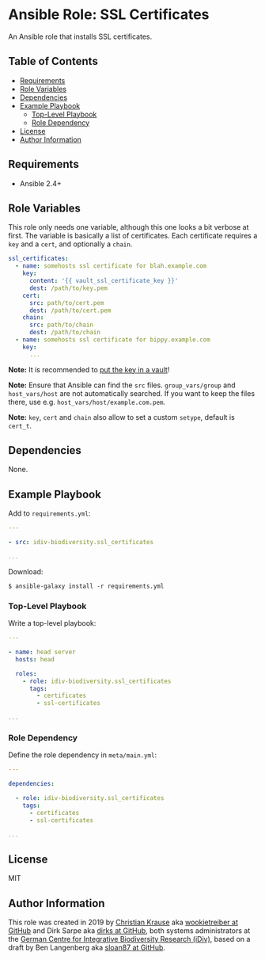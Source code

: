 Ansible Role: SSL Certificates
==============================

An Ansible role that installs SSL certificates.

Table of Contents
-----------------

<!-- toc -->

- [Requirements](#requirements)
- [Role Variables](#role-variables)
- [Dependencies](#dependencies)
- [Example Playbook](#example-playbook)
  * [Top-Level Playbook](#top-level-playbook)
  * [Role Dependency](#role-dependency)
- [License](#license)
- [Author Information](#author-information)

<!-- tocstop -->

Requirements
------------

- Ansible 2.4+

Role Variables
--------------

This role only needs one variable, although this one looks a bit verbose at
first. The variable is basically a list of certificates. Each certificate
requires a `key` and a `cert`, and optionally a `chain`.

```yml
ssl_certificates:
  - name: somehosts ssl certificate for blah.example.com
    key:
      content: '{{ vault_ssl_certificate_key }}'
      dest: /path/to/key.pem
    cert:
      src: path/to/cert.pem
      dest: /path/to/cert.pem
    chain:
      src: path/to/chain
      dest: /path/to/chain
  - name: somehosts ssl certificate for bippy.example.com
    key:
      ...
```

**Note:** It is recommended to [put the key in a vault][vault]!

**Note:** Ensure that Ansible can find the `src` files. `group_vars/group` and
`host_vars/host` are not automatically searched. If you want to keep the files there,
use e.g. `host_vars/host/example.com.pem`.

**Note:** `key`, `cert` and `chain` also allow to set a custom `setype`, default is `cert_t`.

Dependencies
------------

None.

Example Playbook
----------------

Add to `requirements.yml`:

```yml
---

- src: idiv-biodiversity.ssl_certificates

...
```

Download:

```console
$ ansible-galaxy install -r requirements.yml
```

### Top-Level Playbook

Write a top-level playbook:

```yml
---

- name: head server
  hosts: head

  roles:
    - role: idiv-biodiversity.ssl_certificates
      tags:
        - certificates
        - ssl-certificates

...
```

### Role Dependency

Define the role dependency in `meta/main.yml`:

```yml
---

dependencies:

  - role: idiv-biodiversity.ssl_certificates
    tags:
      - certificates
      - ssl-certificates

...
```

License
-------

MIT

Author Information
------------------

This role was created in 2019 by [Christian Krause][author] aka [wookietreiber
at GitHub][wookietreiber] and Dirk Sarpe aka [dirks at GitHub][dirks], both
systems administrators at the [German Centre for Integrative Biodiversity
Research (iDiv)][idiv], based on a draft by Ben Langenberg aka [sloan87 at
GitHub][sloan87].


[author]: https://www.idiv.de/groups_and_people/employees/details/eshow/krause-christian.html
[idiv]: https://www.idiv.de/
[dirks]: https://github.com/dirks
[sloan87]: https://github.com/sloan87
[wookietreiber]: https://github.com/wookietreiber
[vault]: https://docs.ansible.com/ansible/latest/user_guide/vault.html
